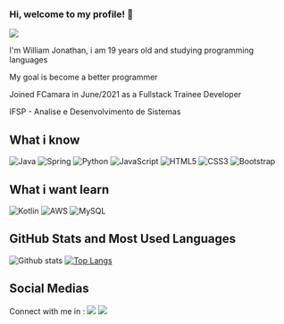 ### Hi, welcome to my profile! 👋
<img src="https://i.imgur.com/ZTtRc6s.png">

<p>I'm William Jonathan, i am 19 years old and studying programming languages</p>
<p>My goal is become a better programmer</p>
<p>Joined FCamara in June/2021 as a Fullstack Trainee Developer</p>
<p>IFSP - Analise e Desenvolvimento de Sistemas</P>


<!--
**will-yeager/will-yeager** is a ✨ _special_ ✨ repository because its `README.md` (this file) appears on your GitHub profile.

Here are some ideas to get you started:

- 🔭 I’m currently working on ...
- 🌱 I’m currently learning ...
- 👯 I’m looking to collaborate on ...
- 🤔 I’m looking for help with ...
- 💬 Ask me about ...
- 📫 How to reach me: ...
- 😄 Pronouns: ...
- ⚡ Fun fact: ...
-->

## What i know

![Java](https://img.shields.io/badge/java-%23ED8B00.svg?style=for-the-badge&logo=java&logoColor=white)
![Spring](https://img.shields.io/badge/spring-%236DB33F.svg?style=for-the-badge&logo=spring&logoColor=white)
![Python](https://img.shields.io/badge/python-3670A0?style=for-the-badge&logo=python&logoColor=ffdd54)
![JavaScript](https://img.shields.io/badge/javascript-%23323330.svg?style=for-the-badge&logo=javascript&logoColor=%23F7DF1E)
![HTML5](https://img.shields.io/badge/-HTML5-E34F26?style=flat-square&logo=html5&logoColor=white)
![CSS3](https://img.shields.io/badge/-CSS3-1572B6?style=flat-square&logo=css3)
![Bootstrap](https://img.shields.io/badge/-Bootstrap-563D7C?style=flat-square&logo=bootstrap)

## What i want learn

![Kotlin](https://img.shields.io/badge/kotlin-%230095D5.svg?style=for-the-badge&logo=kotlin&logoColor=white)
![AWS](https://img.shields.io/badge/AWS-%23FF9900.svg?style=for-the-badge&logo=amazon-aws&logoColor=white)
![MySQL](https://img.shields.io/badge/mysql-%2300f.svg?style=for-the-badge&logo=mysql&logoColor=white)

## GitHub Stats and Most Used Languages

![Github stats](https://github-readme-stats.vercel.app/api?username=will-yeager&show_icons=true&show=contribs,prs&cache_seconds=86400&theme=dracula)
[![Top Langs](https://github-readme-stats.vercel.app/api/top-langs/?username=will-yeager&layout=compact&theme=dracula&langs_count=10)](https://github.com/will-yeager/github-readme-stats)

## Social Medias
Connect with me in :
<a href="https://www.linkedin.com/in/willjsb/" target="_blank"><img src="https://img.shields.io/badge/-LinkedIn-%230077B5?style=for-the-badge&logo=linkedin&logoColor=white"></a>
<a href="https://www.instagram.com/williamjsb/" target="_blank"><img src="https://img.shields.io/badge/-Instagram-%23E4405F?style=for-the-badge&logo=instagram&logoColor=white"></a>

